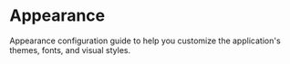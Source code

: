 # Appearance

Appearance configuration guide to help you customize the application's themes, fonts, and visual styles.
